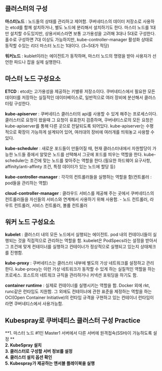 ## 클러스터의 구성  
**마스터노드** : 노드들의 상태를 관리하고 제어함. 쿠버네티스의 데이터 저장소로 사용하는 etcd를 함께 설치하거나, 별도 노드에 분리해서 설치하기도 한다.
마스터 노드를 1대만 설치할 수도있지만, 상용서비스라면 보통 고가용성을 고려해 3대나 5대로 구성한다. 홀수로 구성하면 7대 이상도 가능하지만, 
kube-controller-manager 활성화 상태로 동작할 수있는 리더 마스터 노드는 1대이다. (3~5대가 적당)  
  
**워커노드** : kublet이라는 에이전트가 동작하며, 마스터 노드의 명령을 받아 사용자가 선언한 파드나 잡을 실제 실행한다.


## 마스터 노드 구성요소
**ETCD** : etcd는 고가용성을 제공하는 키밸류 저장소이다. 쿠버네티스에서 필요한 모든 데이터를 저장하는 실질적인 데이터베이스로, 일반적으로 
여러 장비에 분산해서 클러스터링 구성한다.  
  
**kube-apiserver** : 쿠버네티스 클러스터의 api를 사용할 수 있게 해주는 프로세스이다. 클러스터로 요청이 왔을때 그 요청이 유효한지 검증하며,
쿠버네티스로의 모든 요청은 kube-apiserver를 통해 다른 곳으로 전달되도록 되어있다. kube-apiserver는 수평적으로 확장이 가능하게 설계되어 있어,
여러대의 장비에 여러개를 띄워놓고 사용할 수 있다.  

**kube-scheduler** : 새로운 포드들이 만들어질 때, 현재 클러스터내에서 자원할당이 가능한 노드들 중에서 알맞은 노드를 선택해서 그곳에 포드를 띄우는 역할을 한다. kube-scheduler는 조건에 맞는 노드를 찾아주는 역할을 한다.(필요한 하드웨어 요구사항, affinity/anti-affinty 조건, 특정 데이터가 있는 노드에 할당 등)  
  
**kube-controller-manager** : 각각의 컨트롤러들을 실행하는 역할을 함(컨트롤러 : pod들을 관리하는 역할)  
  
**cloud-controller-manager** : 클라우드 서비스를 제공해 주는 곳에서 쿠버네티스의 컨트롤러들을 자신들의 서비스와 연계해서 사용하기 위해 사용함. - 노드 컨트롤러, 라우트 컨트롤러, 서비스 컨트롤러, 볼륨 컨트롤러  
  
## 워커 노드 구성요소
**kubelet** : 클러스터 내의 모든 노드에서 실행되는 에이전트. pod 내의 컨테이너들이 실행되는 것을 직접적으로 관리하는 역할을 함. kubelet은 PodSpecs라는 설정을 받아서 그 조건에 맞게 컨테이너를 실행하고 컨테이너가 정상적으로 실행되고 있는지 상태체크를 진행함.  
  
**kube-proxy** : 쿠버네티스는 클러스터 내부에 별도의 가상 네트워크를 설정하고 관리한다. kube-proxy는 이런 가상 네트워크가 동작할 수 있게 하는 실질적인 역할을 하는 프로세스. 호스트의 네트워크 규칙을 관리하거나 커넥션 포워딩을 하기도 함.  
  
**container runtime** : 실제로 컨테이너를 실행시키는 역할을 함. Docker 외에 rkt, runc같은 런타임도 지원함. 그 외에도 컨테이너에 관한 표준을 제정하는 역할을 하는 OCI(Open Container Initiative)의 런타임 규격을 구현하고 있는 컨테이너 런타임이라면 쿠버네티스에서 사용가능함.

## Kubespray로 쿠버네티스 클러스터 구성 Practice  
**1. 마스터 노드 #1인 Master1 서버에서 다른 서버에 원격접속(SSH)이 가능하도록 설정 **  
**2. KubeSpray 설치**  
**3. 클러스터로 구성할 서버 정보를 설정**  
**4. 클러스터 설치 옵션 확인**  
**5. Kubespray가 제공하는 앤서블 플레이북을 실행**  

